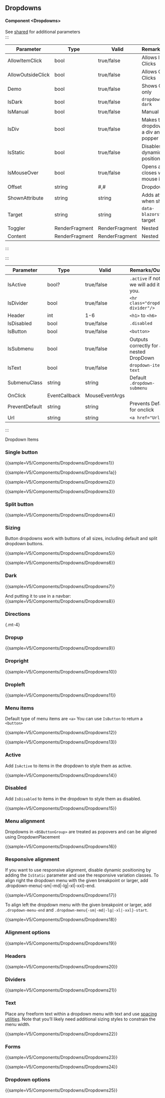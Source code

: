 ﻿## Dropdowns
#### Component \<Dropdowns\>
See [shared](layout/shared) for additional parameters    
:::

| Parameter         | Type           | Valid          | Remarks/Output                               | 
|-------------------|----------------|----------------|----------------------------------------------|
| AllowItemClick    | bool           | true/false     | Allows Inside Clicks                         | {.table-striped}
| AllowOutsideClick | bool           | true/false     | Allows Outside Clicks                        |
| Demo              | bool           | true/false     | Shows Content only                           |
| IsDark            | bool           | true/false     | `dropdown-menu-dark`                         |
| IsManual          | bool           | true/false     | Manual Close                                 |
| IsDiv             | bool           | true/false     | Makes the dropdown menu a div and use popper |
| IsStatic          | bool           | true/false     | Disables dynamic positioning                 |
| IsMouseOver       | bool           | true/false     | Opens and closes when mouse is over          |
| Offset            | string         | #,#            | Dropdown offset                              |
| ShownAttribute    | string         | string         | Adds attribute when shown                    |
| Target            | string         | string         | `data-blazorstrap` of target                 |
| Toggler           | RenderFragment | RenderFragment | Nested Content                               |
| Content           | RenderFragment | RenderFragment | Nested Content                               |

:::

:::

| Parameter      | Type          | Valid          | Remarks/Output                               | 
|----------------|---------------|----------------|----------------------------------------------|
| IsActive       | bool?         | true/false     | `.active` if not set we will add it for you. | {.table-striped}
| IsDivider      | bool          | true/false     | `<hr class="dropdown-divider"/>`             |
| Header         | int           | 1-6            | `<h1>` to `<h6>`                             |
| IsDisabled     | bool          | true/false     | `.disabled`                                  |
| IsButton       | bool          | true/false     | `<button>`                                   |
| IsSubmenu      | bool          | true/false     | Outputs correctly for a nested DropDown      |
| IsText         | bool          | true/false     | `dropdown-item-text`                         |
| SubmenuClass   | string        | string         | Default `.dropdown-submenu`                  |
| OnClick        | EventCallback | MouseEventArgs |                                              |
| PreventDefault | string        | string         | Prevents Default for onclick                 |
| Url            | string        | string         | `<a href="Url">`                             |

:::

Dropdown Items

### Single button

{{sample=V5/Components/Dropdowns/Dropdowns1}}

{{sample=V5/Components/Dropdowns/Dropdowns1a}}

{{sample=V5/Components/Dropdowns/Dropdowns2}}

{{sample=V5/Components/Dropdowns/Dropdowns3}}

### Split button

{{sample=V5/Components/Dropdowns/Dropdowns4}}

### Sizing
Button dropdowns work with buttons of all sizes, including default and split dropdown buttons.

{{sample=V5/Components/Dropdowns/Dropdowns5}}

{{sample=V5/Components/Dropdowns/Dropdowns6}}

### Dark

{{sample=V5/Components/Dropdowns/Dropdowns7}}

And putting it to use in a navbar:
{{sample=V5/Components/Dropdowns/Dropdowns8}}

### Directions
{.mt-4}
### Dropup

{{sample=V5/Components/Dropdowns/Dropdowns9}}

### Dropright

{{sample=V5/Components/Dropdowns/Dropdowns10}}

### Dropleft

{{sample=V5/Components/Dropdowns/Dropdowns11}}

### Menu items
Default type of menu items are `<a>` You can use `IsButton` to return a `<button>`

{{sample=V5/Components/Dropdowns/Dropdowns12}}

{{sample=V5/Components/Dropdowns/Dropdowns13}}

### Active
Add `IsActive` to items in the dropdown to style them as active.

{{sample=V5/Components/Dropdowns/Dropdowns14}}

### Disabled
Add `IsDisabled` to items in the dropdown to style them as disabled.

{{sample=V5/Components/Dropdowns/Dropdowns15}}

### Menu alignment
Dropdowns in `<BSButtonGroup>` are treated as popovers and can be aligned using DropdownPlacement

{{sample=V5/Components/Dropdowns/Dropdowns16}}

### Responsive alignment
If you want to use responsive alignment, disable dynamic positioning by adding the `IsStatic` parameter and use the responsive variation classes.
To align right the dropdown menu with the given breakpoint or larger, add .dropdown-menu{-sm|-md|-lg|-xl|-xxl}-end.

{{sample=V5/Components/Dropdowns/Dropdowns17}}

To align left the dropdown menu with the given breakpoint or larger, add `.dropdown-menu-end` and `.dropdown-menu{-sm|-md|-lg|-xl|-xxl}-start`.

{{sample=V5/Components/Dropdowns/Dropdowns18}}

### Alignment options

{{sample=V5/Components/Dropdowns/Dropdowns19}}

### Headers

{{sample=V5/Components/Dropdowns/Dropdowns20}}

### Dividers

{{sample=V5/Components/Dropdowns/Dropdowns21}}

### Text
Place any freeform text within a dropdown menu with text and use [spacing utilities](https://getbootstrap.com/docs/5.1/utilities/spacing). Note that you’ll likely need additional sizing styles to constrain the menu width.

{{sample=V5/Components/Dropdowns/Dropdowns22}}

### Forms

{{sample=V5/Components/Dropdowns/Dropdowns23}}

{{sample=V5/Components/Dropdowns/Dropdowns24}}

### Dropdown options

{{sample=V5/Components/Dropdowns/Dropdowns25}}